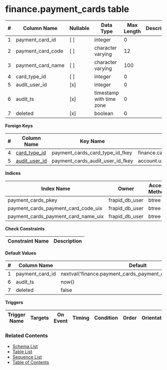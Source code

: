 # finance.payment_cards table



| # | Column Name | Nullable | Data Type | Max Length | Description |
| --- | --- | --- | --- | --- | --- |
| 1 | payment_card_id | [ ] | integer | 0 |  |
| 2 | payment_card_code | [ ] | character varying | 12 |  |
| 3 | payment_card_name | [ ] | character varying | 100 |  |
| 4 | card_type_id | [ ] | integer | 0 |  |
| 5 | audit_user_id | [x] | integer | 0 |  |
| 6 | audit_ts | [x] | timestamp with time zone | 0 |  |
| 7 | deleted | [x] | boolean | 0 |  |



**Foreign Keys**

| # | Column Name | Key Name | References |
| --- | --- | --- | --- |
| 4 | [card_type_id](../finance/card_types.md) | payment_cards_card_type_id_fkey | finance.card_types.card_type_id |
| 5 | [audit_user_id](../account/users.md) | payment_cards_audit_user_id_fkey | account.users.user_id |



**Indices**

| Index Name | Owner | Access Method | Definition | Description |
| --- | --- | --- | --- | --- |
| payment_cards_pkey | frapid_db_user | btree | payment_card_id |  |
| payment_cards_payment_card_code_uix | frapid_db_user | btree | upper(payment_card_code::text) |  |
| payment_cards_payment_card_name_uix | frapid_db_user | btree | upper(payment_card_name::text) |  |



**Check Constraints**

| Constraint Name | Description |
| --- | --- |



**Default Values**

| # | Column Name | Default |
| --- | --- | --- |
| 1 | payment_card_id | nextval('finance.payment_cards_payment_card_id_seq'::regclass) |
| 6 | audit_ts | now() |
| 7 | deleted | false |


**Triggers**

| Trigger Name | Targets | On Event | Timing | Condition | Order | Orientation | Description |
| --- | --- | --- | --- | --- | --- | --- | --- |


### Related Contents
* [Schema List](../../schemas.md)
* [Table List](../../tables.md)
* [Sequence List](../../sequences.md)
* [Table of Contents](../../README.md)
